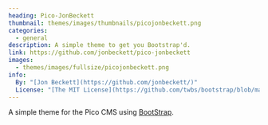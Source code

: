```yaml
---
heading: Pico-JonBeckett
thumbnail: themes/images/thumbnails/picojonbeckett.png
categories:
  - general
description: A simple theme to get you Bootstrap'd.
link: https://github.com/jonbeckett/pico-jonbeckett
images:
  - themes/images/fullsize/picojonbeckett.png
info:
  By: "[Jon Beckett](https://github.com/jonbeckett/)"
  License: "[The MIT License](https://github.com/twbs/bootstrap/blob/main/LICENSE)"
---
```


A simple theme for the Pico CMS using [BootStrap](http://getbootstrap.com/).